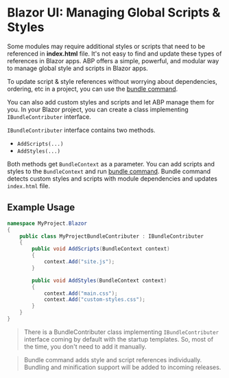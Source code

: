 # Blazor UI: Managing Global Scripts & Styles

Some modules may require additional styles or scripts that need to be referenced in **index.html** file. It's not easy to find and update these types of references in Blazor apps. ABP offers a simple, powerful, and modular way to manage global style and scripts in Blazor apps.

To update script & style references without worrying about dependencies, ordering, etc in a project, you can use the [bundle command](../../CLI.md#bundle).

You can also add custom styles and scripts and let ABP manage them for you. In your Blazor project, you can create a class implementing `IBundleContributer` interface.

`IBundleContributer` interface contains two methods.

* `AddScripts(...)`
* `AddStyles(...)`

Both methods get `BundleContext` as a parameter. You can add scripts and styles to the `BundleContext` and run [bundle command](../../CLI.md#bundle). Bundle command detects custom styles and scripts with module dependencies and updates `index.html` file.

## Example Usage
```csharp
namespace MyProject.Blazor
{
    public class MyProjectBundleContributer : IBundleContributer
    {
        public void AddScripts(BundleContext context)
        {
            context.Add("site.js");
        }

        public void AddStyles(BundleContext context)
        {
            context.Add("main.css");
            context.Add("custom-styles.css");
        }
    }
}
```

> There is a BundleContributer class implementing `IBundleContributer` interface coming by default with the startup templates. So, most of the time, you don't need to add it manually.

> Bundle command adds style and script references individually. Bundling and minification support will be added to incoming releases.